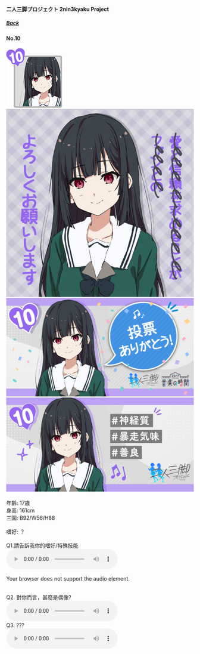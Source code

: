 #### 二人三脚プロジェクト 2nin3kyaku Project
##### [Back](2nin3kyaku_List.md)

#### No.10
<img src="../../../Img/Nanaon/2nin3kyaku/10/10_thumb.png"><br>
<img src="../../../Img/Nanaon/2nin3kyaku/10/10_main.png"><br>
<img src="../../../Img/Nanaon/2nin3kyaku/10/10_thanks.png"><br>
<img src="../../../Img/Nanaon/2nin3kyaku/10/10_desc.png"><br>
<br>
年齡: 17歳<br>
身高: 161cm<br>
三圍: B92/W56/H88<br>
<br>
嗜好: ？<br>
<br>
Q1.請告訴我你的嗜好/特殊技能<br>
<audio controls="controls">
  <source type="audio/mp3" src="../../../Resources/2nin3kyaku/No10_voice_1.mp3"></source>
  <p>Your browser does not support the audio element.</p>
</audio><br>
Q2. 對你而言，甚麼是偶像? <br>
<audio controls="controls">
  <source type="audio/mp3" src="../../../Resources/2nin3kyaku/No10_voice_2.mp3"></source>
  <p>Your browser does not support the audio element.</p>
</audio><br>
Q3. ??? <br>
<audio controls="controls">
  <source type="audio/mp3" src="../../../Resources/2nin3kyaku/No10_voice_3.mp3"></source>
  <p>Your browser does not support the audio element.</p>
</audio><br>